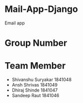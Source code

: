# Mail-App-Django
Email app

# Group Number 


# Team Member
  - Shivanshu Suryakar 1841048
  - Ansh Shrivas 1841049
  - Dhiraj Shinde 1841047
  - Sandeep Raut 1841046

